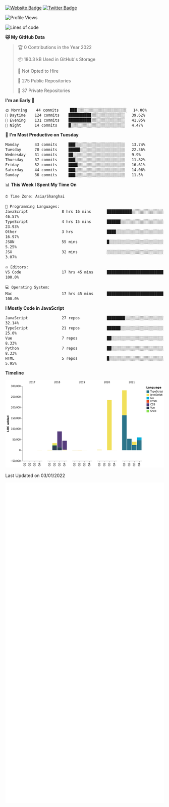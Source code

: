 [![Website Badge](https://img.shields.io/badge/-caos.me-444444?style=flat&logo=Google-Chrome&logoColor=f2f2f2&link=https://caos.me)](https://caos.me)
[![Twitter Badge](https://img.shields.io/badge/-@caosbad-1da1f2?style=flat&labelColor=1ca0f1&logo=twitter&logoColor=white&link=https://twitter.com/caosbad)](https://twitter.com/caosbad)



<!--START_SECTION:waka-->
![Profile Views](http://img.shields.io/badge/Profile%20Views-68-blue)

![Lines of code](https://img.shields.io/badge/From%20Hello%20World%20I%27ve%20Written-843%20Thousand%20lines%20of%20code-blue)

**🐱 My GitHub Data** 

> 🏆 0 Contributions in the Year 2022
 > 
> 📦 180.3 kB Used in GitHub's Storage 
 > 
> 🚫 Not Opted to Hire
 > 
> 📜 275 Public Repositories 
 > 
> 🔑 37 Private Repositories  
 > 
**I'm an Early 🐤** 

```text
🌞 Morning    44 commits     ███░░░░░░░░░░░░░░░░░░░░░░   14.06% 
🌆 Daytime    124 commits    ██████████░░░░░░░░░░░░░░░   39.62% 
🌃 Evening    131 commits    ██████████░░░░░░░░░░░░░░░   41.85% 
🌙 Night      14 commits     █░░░░░░░░░░░░░░░░░░░░░░░░   4.47%

```
📅 **I'm Most Productive on Tuesday** 

```text
Monday       43 commits     ███░░░░░░░░░░░░░░░░░░░░░░   13.74% 
Tuesday      70 commits     █████░░░░░░░░░░░░░░░░░░░░   22.36% 
Wednesday    31 commits     ██░░░░░░░░░░░░░░░░░░░░░░░   9.9% 
Thursday     37 commits     ███░░░░░░░░░░░░░░░░░░░░░░   11.82% 
Friday       52 commits     ████░░░░░░░░░░░░░░░░░░░░░   16.61% 
Saturday     44 commits     ███░░░░░░░░░░░░░░░░░░░░░░   14.06% 
Sunday       36 commits     ███░░░░░░░░░░░░░░░░░░░░░░   11.5%

```


📊 **This Week I Spent My Time On** 

```text
⌚︎ Time Zone: Asia/Shanghai

💬 Programming Languages: 
JavaScript               8 hrs 16 mins       ███████████░░░░░░░░░░░░░░   46.57% 
TypeScript               4 hrs 15 mins       ██████░░░░░░░░░░░░░░░░░░░   23.93% 
Other                    3 hrs               ████░░░░░░░░░░░░░░░░░░░░░   16.97% 
JSON                     55 mins             █░░░░░░░░░░░░░░░░░░░░░░░░   5.25% 
JSX                      32 mins             ░░░░░░░░░░░░░░░░░░░░░░░░░   3.07%

🔥 Editors: 
VS Code                  17 hrs 45 mins      █████████████████████████   100.0%

💻 Operating System: 
Mac                      17 hrs 45 mins      █████████████████████████   100.0%

```

**I Mostly Code in JavaScript** 

```text
JavaScript               27 repos            ████████░░░░░░░░░░░░░░░░░   32.14% 
TypeScript               21 repos            ██████░░░░░░░░░░░░░░░░░░░   25.0% 
Vue                      7 repos             ██░░░░░░░░░░░░░░░░░░░░░░░   8.33% 
Python                   7 repos             ██░░░░░░░░░░░░░░░░░░░░░░░   8.33% 
HTML                     5 repos             █░░░░░░░░░░░░░░░░░░░░░░░░   5.95%

```


**Timeline**

![Chart not found](https://raw.githubusercontent.com/caosbad/caosbad/master/charts/bar_graph.png) 


 Last Updated on 03/01/2022
<!--END_SECTION:waka-->


![Metrics](https://github.com/caosbad/CaosBad/blob/master/github-metrics.svg)
